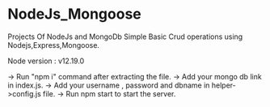 # NodeJs_Mongoose
Projects Of NodeJs and MongoDb
Simple Basic Crud operations using Nodejs,Express,Mongoose.


Node version : v12.19.0

-> Run "npm i" command after extracting the file.
-> Add your mongo db link in index.js.
-> Add your username , password and dbname in helper->config.js file.
-> Run npm start to start the server.


